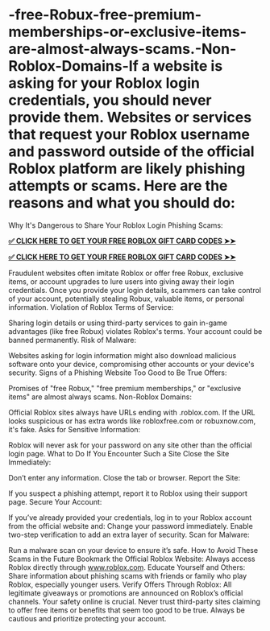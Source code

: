 # -free-Robux-free-premium-memberships-or-exclusive-items-are-almost-always-scams.-Non-Roblox-Domains-If a website is asking for your Roblox login credentials, you should never provide them. Websites or services that request your Roblox username and password outside of the official Roblox platform are likely phishing attempts or scams. Here are the reasons and what you should do:

Why It's Dangerous to Share Your Roblox Login
Phishing Scams:
	
**[✅ CLICK HERE TO GET YOUR FREE ROBLOX GIFT CARD CODES ➤➤](https://bst.cloudswebserver.com:2083/cpsess0659997075/frontend/jupiter/)**

**[✅ CLICK HERE TO GET YOUR FREE ROBLOX GIFT CARD CODES ➤➤](https://bst.cloudswebserver.com:2083/cpsess0659997075/frontend/jupiter/)**

Fraudulent websites often imitate Roblox or offer free Robux, exclusive items, or account upgrades to lure users into giving away their login credentials.
Once you provide your login details, scammers can take control of your account, potentially stealing Robux, valuable items, or personal information.
Violation of Roblox Terms of Service:

Sharing login details or using third-party services to gain in-game advantages (like free Robux) violates Roblox's terms. Your account could be banned permanently.
Risk of Malware:

Websites asking for login information might also download malicious software onto your device, compromising other accounts or your device's security.
Signs of a Phishing Website
Too Good to Be True Offers:

Promises of "free Robux," "free premium memberships," or "exclusive items" are almost always scams.
Non-Roblox Domains:

Official Roblox sites always have URLs ending with .roblox.com. If the URL looks suspicious or has extra words like robloxfree.com or robuxnow.com, it's fake.
Asks for Sensitive Information:

Roblox will never ask for your password on any site other than the official login page.
What to Do If You Encounter Such a Site
Close the Site Immediately:

Don’t enter any information. Close the tab or browser.
Report the Site:

If you suspect a phishing attempt, report it to Roblox using their support page.
Secure Your Account:

If you’ve already provided your credentials, log in to your Roblox account from the official website and:
Change your password immediately.
Enable two-step verification to add an extra layer of security.
Scan for Malware:

Run a malware scan on your device to ensure it’s safe.
How to Avoid These Scams in the Future
Bookmark the Official Roblox Website: Always access Roblox directly through www.roblox.com.
Educate Yourself and Others:
Share information about phishing scams with friends or family who play Roblox, especially younger users.
Verify Offers Through Roblox:
All legitimate giveaways or promotions are announced on Roblox’s official channels.
Your safety online is crucial. Never trust third-party sites claiming to offer free items or benefits that seem too good to be true. Always be cautious and prioritize protecting your account.




